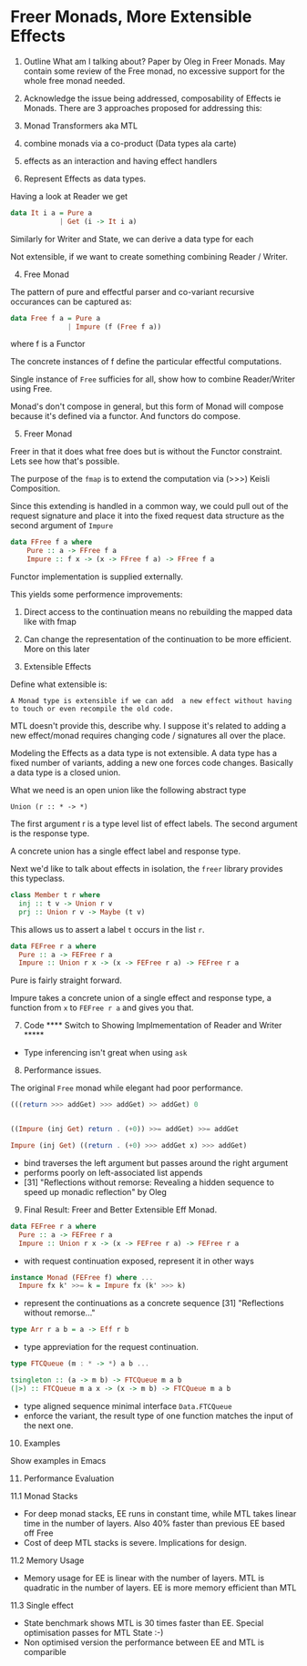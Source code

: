 # Freer Monads, More Extensible Effects

1. Outline
  What am I talking about? Paper by Oleg in Freer Monads.
  May contain some review of the Free monad, no excessive support for the whole free monad needed.

2. Acknowledge the issue being addressed, composability of Effects ie Monads.
  There are 3 approaches proposed for addressing this:
  1. Monad Transformers aka MTL
  2. combine monads via a co-product (Data types ala carte)
  3. effects as an interaction and having effect handlers

3. Represent Effects as data types.

Having a look at Reader we get

``` haskell
data It i a = Pure a
            | Get (i -> It i a)
```

Similarly for Writer and State, we can derive a data type for each

Not extensible, if we want to create something combining Reader / Writer.

4. Free Monad


The pattern of pure and effectful parser and co-variant recursive occurances can be captured as:

``` haskell
data Free f a = Pure a
              | Impure (f (Free f a))
```
where f is a Functor

The concrete instances of f define the particular effectful computations.

Single instance of `Free` sufficies for all, show how to combine Reader/Writer using Free.

Monad's don't compose in general, but this form of Monad will compose because it's defined via a functor.
And functors do compose.


5. Freer Monad

Freer in that it does what free does but is without the Functor constraint.
Lets see how that's possible.

The purpose of the `fmap` is to extend the computation via (>>>) Keisli Composition.

Since this extending is handled in a common way, we could pull out of the request signature and place it
into the fixed request data structure as the second argument of `Impure`

``` haskell
data FFree f a where
    Pure :: a -> FFree f a
    Impure :: f x -> (x -> FFree f a) -> FFree f a
```

Functor implementation is supplied externally.

This yields some performence improvements:
 1. Direct access to the continuation means no rebuilding the mapped data like with fmap
 2. Can change the representation of the continuation to be more efficient. More on this later

6. Extensible Effects

Define what extensible is:

`A Monad type is extensible if we can add  a new effect without having to touch or even recompile the old code.`

MTL doesn't provide this, describe why. I suppose it's related to adding a new effect/monad requires changing code / signatures all over the place.

Modeling the Effects as a data type is not extensible. A data type has a fixed number of variants, adding a new one forces code changes. Basically a data type is a closed union.

What we need is an open union like the following abstract type

`Union (r :: * -> *)`

The first argument r is a type level list of effect labels.
The second argument is the response type.

A concrete union has a single effect label and response type.

Next we'd like to talk about effects in isolation, the `freer` library provides this typeclass.

``` haskell
class Member t r where
  inj :: t v -> Union r v
  prj :: Union r v -> Maybe (t v)
```

This allows us to assert a label `t` occurs in the list `r`.

``` haskell
data FEFree r a where
  Pure :: a -> FEFree r a
  Impure :: Union r x -> (x -> FEFree r a) -> FEFree r a
```
Pure is fairly straight forward.

Impure takes a concrete union of a single effect and response type, a function from `x` to `FEFree r a` and gives you that.

7. Code
**** Switch to Showing Implmementation of Reader and Writer *****

- Type inferencing isn't great when using `ask`


8. Performance issues.

The original `Free` monad while elegant had poor performance.

``` haskell
(((return >>> addGet) >>> addGet) >> addGet) 0


((Impure (inj Get) return . (+0)) >>= addGet) >>= addGet

Impure (inj Get) ((return . (+0) >>> addGet x) >>> addGet)

```

* bind traverses the left argument but passes around the right argument
* performs poorly on left-associated list appends
* [31] "Reflections without remorse: Revealing a hidden sequence to speed up monadic reflection" by Oleg

9. Final Result: Freer and Better Extensible Eff Monad.

``` haskell
data FEFree r a where
  Pure :: a -> FEFree r a
  Impure :: Union r x -> (x -> FEFree r a) -> FEFree r a
```

* with request continuation exposed, represent it in other ways

``` haskell
instance Monad (FEFree f) where ...
  Impure fx k' >>= k = Impure fx (k' >>> k)
```

* represent the continuations as a concrete sequence [31] "Reflections without remorse..."

``` haskell
type Arr r a b = a -> Eff r b
```
* type appreviation for the request continuation.

``` haskell
type FTCQueue (m : * -> *) a b ...

tsingleton :: (a -> m b) -> FTCQueue m a b
(|>) :: FTCQueue m a x -> (x -> m b) -> FTCQueue m a b
```

* type aligned sequence minimal interface `Data.FTCQueue`
* enforce the variant, the result type of one function matches the input of the next one.

10. Examples

Show examples in Emacs

11. Performance Evaluation

11.1 Monad Stacks
 * For deep monad stacks, EE runs in constant time, while MTL takes linear time in the number of layers. Also 40% faster than previous EE based off Free
 * Cost of deep MTL stacks is severe. Implications for design.

11.2 Memory Usage
 * Memory usage for EE is linear with the number of layers. MTL is quadratic in the number of layers. EE is more memory efficient than MTL

11.3 Single effect
 * State benchmark shows MTL is 30 times faster than EE. Special optimisation passes for MTL State :-)
 * Non optimised version the performance between EE and MTL is comparible
